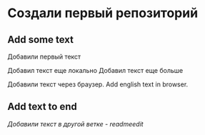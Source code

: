 # Создали первый репозиторий 
## Add some text
Добавили первый текст 

Добавил текст еще локально
Добавил текст еще больше

Добавили текст через браузер. Add english text in browser.

## Add text to end
*Добавили текст в другой ветке - readmeedit*